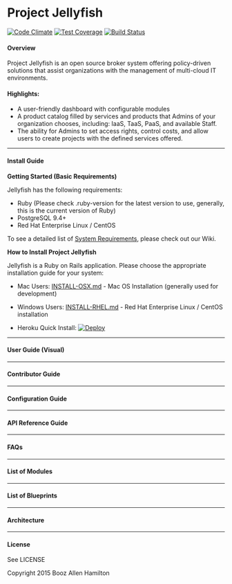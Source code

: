 Project Jellyfish
=======

[![Code Climate](https://codeclimate.com/repos/551958df69568055c00020f8/badges/b227e3bde5577507002e/gpa.svg)](https://codeclimate.com/repos/551958df69568055c00020f8/feed)
[![Test Coverage](https://codeclimate.com/repos/551958df69568055c00020f8/badges/b227e3bde5577507002e/coverage.svg)](https://codeclimate.com/repos/551958df69568055c00020f8/feed)
[![Build Status](https://travis-ci.org/projectjellyfish/api.svg?branch=master)](https://travis-ci.org/projectjellyfish/api)

#### Overview

Project Jellyfish is an open source broker system offering policy-driven solutions that assist organizations with the management of multi-cloud IT environments.

#### Highlights:

* A user-friendly dashboard with configurable modules
* A product catalog filled by services and products that Admins of your organization chooses, including: IaaS, TaaS, PaaS, and available Staff.
* The ability for Admins to set access rights, control costs, and allow users to create projects with the defined services offered.

-----

#### Install Guide

**Getting Started (Basic Requirements)**

Jellyfish has the following requirements:

* Ruby (Please check .ruby-version for the latest version to use, generally, this is the current version of Ruby)
* PostgreSQL 9.4+
* Red Hat Enterprise Linux / CentOS

To see a detailed list of [System Requirements](https://github.com/projectjellyfish/api/wiki/System-Requirements), please check out our Wiki.

**How to Install Project Jellyfish**

Jellyfish is a Ruby on Rails application.  Please choose the appropriate installation guide for your system:

* Mac Users: [INSTALL-OSX.md](https://github.com/projectjellyfish/api/blob/master/INSTALL-OSX.md) - Mac OS Installation (generally used for development)

* Windows Users: [INSTALL-RHEL.md](https://github.com/projectjellyfish/api/blob/master/INSTALL-RHEL.md)  - Red Hat Enterprise Linux / CentOS installation

* Heroku Quick Install: [![Deploy](https://www.herokucdn.com/deploy/button.png)](https://heroku.com/deploy)

-----
#### User Guide (Visual)
-----
#### Contributor Guide
-----
#### Configuration Guide
-----
#### API Reference Guide
-----
#### FAQs
-----
#### List of Modules
-----
#### List of Blueprints
----
#### Architecture
----
#### License

See LICENSE

Copyright 2015 Booz Allen Hamilton
